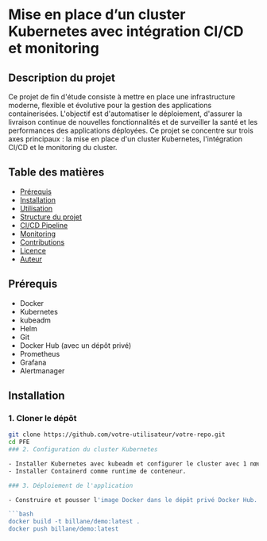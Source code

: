 # Mise en place d’un cluster Kubernetes avec intégration CI/CD et monitoring

## Description du projet

Ce projet de fin d'étude consiste à mettre en place une infrastructure moderne, flexible et évolutive pour la gestion des applications containerisées. L'objectif est d'automatiser le déploiement, d'assurer la livraison continue de nouvelles fonctionnalités et de surveiller la santé et les performances des applications déployées. Ce projet se concentre sur trois axes principaux : la mise en place d'un cluster Kubernetes, l'intégration CI/CD et le monitoring du cluster.

## Table des matières

- [Prérequis](#prérequis)
- [Installation](#installation)
- [Utilisation](#utilisation)
- [Structure du projet](#structure-du-projet)
- [CI/CD Pipeline](#cicd-pipeline)
- [Monitoring](#monitoring)
- [Contributions](#contributions)
- [Licence](#licence)
- [Auteur](#auteur)

## Prérequis

- Docker
- Kubernetes
- kubeadm
- Helm
- Git
- Docker Hub (avec un dépôt privé)
- Prometheus
- Grafana
- Alertmanager

## Installation

### 1. Cloner le dépôt

```bash
git clone https://github.com/votre-utilisateur/votre-repo.git
cd PFE
### 2. Configuration du cluster Kubernetes

- Installer Kubernetes avec kubeadm et configurer le cluster avec 1 nœud maître et 2 nœuds travailleurs.
- Installer Containerd comme runtime de conteneur.

### 3. Déploiement de l'application

- Construire et pousser l'image Docker dans le dépôt privé Docker Hub.

```bash
docker build -t billane/demo:latest .
docker push billane/demo:latest



